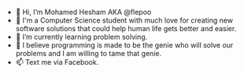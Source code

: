 - 👋 Hi, I’m Mohamed Hesham AKA @flepoo
- 👀 I'm a Computer Science student with much love for creating new software solutions that could help human life gets better and easier.
- 🌱 I’m currently learning problem solving.
- 💞️ I believe programming is made to be the genie who will solve our problems and I am willing to tame that genie.
- 📫 Text me via Facebook.

